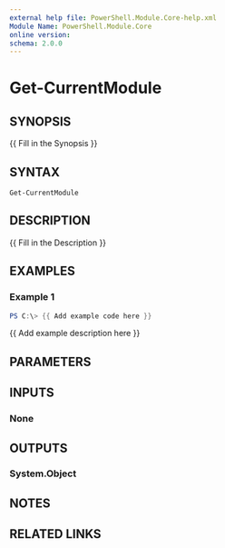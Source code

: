 ```yaml
---
external help file: PowerShell.Module.Core-help.xml
Module Name: PowerShell.Module.Core
online version:
schema: 2.0.0
---
```


# Get-CurrentModule

## SYNOPSIS
{{ Fill in the Synopsis }}

## SYNTAX

```
Get-CurrentModule
```

## DESCRIPTION
{{ Fill in the Description }}

## EXAMPLES

### Example 1
```powershell
PS C:\> {{ Add example code here }}
```

{{ Add example description here }}

## PARAMETERS

## INPUTS

### None

## OUTPUTS

### System.Object
## NOTES

## RELATED LINKS

